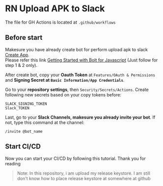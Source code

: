 # RN Upload APK to Slack

The file for GH Actions is located at `.github/workflows`

## Before start

Makesure you have already create bot for perform upload apk to slack [Create App](https://api.slack.com/apps).
<br />
Please refer this link [Getting Started with Bolt for Javascript](https://slack.dev/bolt-js/tutorial/getting-started) (Just follow for step 1 & 2 only).

After create bot, copy your <b>Oauth Token</b> at `Features/OAuth & Permissions` and <b>Signing Secret at `Basic Information/App Credentials`</b>. 

Go to your <b>repository settings</b>, then `Security/Secrets/Actions`. Create following new secrets based on your copy tokens before:

```
SLACK_SIGNING_TOKEN
Slack_TOKEN
```

Last, go to your <b>Slack Channels, makesure you already invite your bot</b>. If not, type this command at the channel:

```
/invite @bot_name
```

## Start CI/CD
Now you can start your CI/CD by following this tutorial. Thank you for reading

> Note: In this repository, i am upload my release keystore. I am still don't know how to place release keystore at somewhere at github